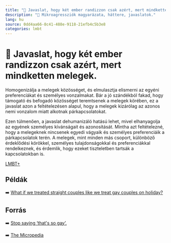 ```yaml
---
title: "🚫 Javaslat, hogy két ember randizzon csak azért, mert mindketten melegek."
description: "🚫 Mikroagressziók magyarázata, háttere, javaslatok."
lang: hu
source: 0dd4aa66-8c41-488e-9118-21efb4c5b3e8
categories: lmbt
---
```


<div class="wiki-content agression-title">

# 🚫 Javaslat, hogy két ember randizzon csak azért, mert mindketten melegek.

Homogenizálja a melegek közösséget, és elmulasztja elismerni az egyéni preferenciákat és személyes vonzalmakat. Bár a jó szándékból fakad, hogy támogató és befogadó közösséget teremtsenek a melegek körében, ez a javaslat azon a feltételezésen alapul, hogy a melegek kizárólag az azonos nemi vonzalom miatt alkotnak párkapcsolatokat.

Ezen túlmenően, a javaslat dehumanizáló hatású lehet, mivel elhanyagolja az egyének személyes kívánságait és azonosítását. Mintha azt feltételezné, hogy a melegeknek nincsenek egyedi vágyaik és személyes preferenciáik a párkapcsolatok terén. A melegek, mint minden más csoport, különböző érdeklődési körökkel, személyes tulajdonságokkal és preferenciákkal rendelkeznek, és érdemlik, hogy ezeket tiszteletben tartsák a kapcsolatokban is.


<div class="categories">

[LMBT+](/#/entry?id=lmbt)

</div>

## Példák

➡️ [What if we treated straight couples like we treat gay couples on holiday?](https://www.youtube.com/watch?v=lPaVM4nkZFw)

## Forrás

➡️ [Stop saying ‘that's so gay’.](https://psychologybenefits.org/2014/02/07/anti-lgbt-microaggressions/)

➡️ [The Micropedia](https://www.themicropedia.org/)


</div>